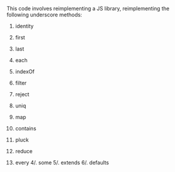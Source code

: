 This code involves reimplementing a JS library, reimplementing the following underscore methods:

1. identity
2. first
3. last
4. each
5. indexOf
6. filter
7. reject
8. uniq
9. map
10. contains

1. pluck
2. reduce
3. every
4/. some
5/. extends
6/. defaults

